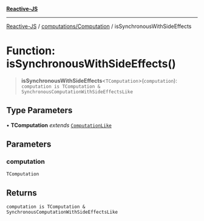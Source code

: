 [**Reactive-JS**](../../../README.md)

***

[Reactive-JS](../../../README.md) / [computations/Computation](../README.md) / isSynchronousWithSideEffects

# Function: isSynchronousWithSideEffects()

> **isSynchronousWithSideEffects**\<`TComputation`\>(`computation`): `computation is TComputation & SynchronousComputationWithSideEffectsLike`

## Type Parameters

• **TComputation** *extends* [`ComputationLike`](../../interfaces/ComputationLike.md)

## Parameters

### computation

`TComputation`

## Returns

`computation is TComputation & SynchronousComputationWithSideEffectsLike`
